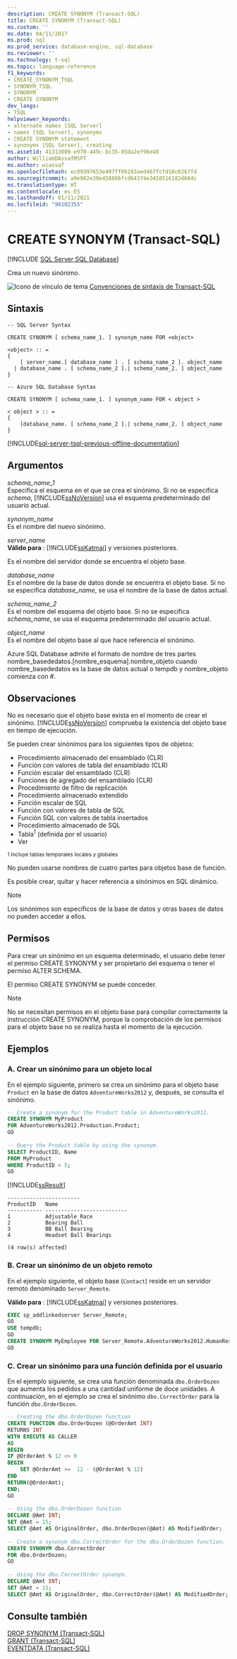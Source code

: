 ```yaml
---
description: CREATE SYNONYM (Transact-SQL)
title: CREATE SYNONYM (Transact-SQL)
ms.custom: ''
ms.date: 04/11/2017
ms.prod: sql
ms.prod_service: database-engine, sql-database
ms.reviewer: ''
ms.technology: t-sql
ms.topic: language-reference
f1_keywords:
- CREATE_SYNONYM_TSQL
- SYNONYM_TSQL
- SYNONYM
- CREATE SYNONYM
dev_langs:
- TSQL
helpviewer_keywords:
- alternate names [SQL Server]
- names [SQL Server], synonyms
- CREATE SYNONYM statement
- synonyms [SQL Server], creating
ms.assetid: 41313809-e970-449c-bc35-85da2ef96e48
author: WilliamDAssafMSFT
ms.author: wiassaf
ms.openlocfilehash: ec09397653e497ff06283aed467fcfd18c6267fd
ms.sourcegitcommit: a9e982e30e458866fcd64374e3458516182d604c
ms.translationtype: HT
ms.contentlocale: es-ES
ms.lasthandoff: 01/11/2021
ms.locfileid: "98102355"
---
```

# <a name="create-synonym-transact-sql"></a>CREATE SYNONYM (Transact-SQL)

[!INCLUDE [SQL Server SQL Database](../../includes/applies-to-version/sql-asdb.md)]

  Crea un nuevo sinónimo.  
  
 ![Icono de vínculo de tema](../../database-engine/configure-windows/media/topic-link.gif "Icono de vínculo de tema") [Convenciones de sintaxis de Transact-SQL](../../t-sql/language-elements/transact-sql-syntax-conventions-transact-sql.md)  
  
## <a name="syntax"></a>Sintaxis  
  
```syntaxsql  
-- SQL Server Syntax  
  
CREATE SYNONYM [ schema_name_1. ] synonym_name FOR <object>  
  
<object> :: =  
{  
    [ server_name.[ database_name ] . [ schema_name_2 ]. object_name   
  | database_name . [ schema_name_2 ].| schema_name_2. ] object_name  
}  
```  
  
```  
-- Azure SQL Database Syntax  
  
CREATE SYNONYM [ schema_name_1. ] synonym_name FOR < object >  
  
< object > :: =  
{  
    [database_name. [ schema_name_2 ].| schema_name_2. ] object_name  
}  
```  
  
[!INCLUDE[sql-server-tsql-previous-offline-documentation](../../includes/sql-server-tsql-previous-offline-documentation.md)]

## <a name="arguments"></a>Argumentos
 *schema_name_1*  
 Especifica el esquema en el que se crea el sinónimo. Si no se especifica *schema*, [!INCLUDE[ssNoVersion](../../includes/ssnoversion-md.md)] usa el esquema predeterminado del usuario actual.  
  
 *synonym_name*  
 Es el nombre del nuevo sinónimo.  
  
 *server_name*  
 **Válido para** : [!INCLUDE[ssKatmai](../../includes/sskatmai-md.md)] y versiones posteriores.  
  
 Es el nombre del servidor donde se encuentra el objeto base.  
  
 *database_name*  
 Es el nombre de la base de datos donde se encuentra el objeto base. Si no se especifica *database_name*, se usa el nombre de la base de datos actual.  
  
 *schema_name_2*  
 Es el nombre del esquema del objeto base. Si no se especifica *schema_name*, se usa el esquema predeterminado del usuario actual.  
  
 *object_name*  
 Es el nombre del objeto base al que hace referencia el sinónimo.  
  
 Azure SQL Database admite el formato de nombre de tres partes nombre_basededatos.[nombre_esquema].nombre_objeto cuando nombre_basededatos es la base de datos actual o tempdb y nombre_objeto comienza con #.  
  
## <a name="remarks"></a>Observaciones  
 No es necesario que el objeto base exista en el momento de crear el sinónimo. [!INCLUDE[ssNoVersion](../../includes/ssnoversion-md.md)] comprueba la existencia del objeto base en tiempo de ejecución.  
  
 Se pueden crear sinónimos para los siguientes tipos de objetos:  
  
- Procedimiento almacenado del ensamblado (CLR)
- Función con valores de tabla del ensamblado (CLR)
- Función escalar del ensamblado (CLR)
- Funciones de agregado del ensamblado (CLR)
- Procedimiento de filtro de replicación
- Procedimiento almacenado extendido
- Función escalar de SQL
- Función con valores de tabla de SQL
- Función SQL con valores de tabla insertados
- Procedimiento almacenado de SQL
- Tabla<sup>1</sup> (definida por el usuario)
- Ver

 <sup>1 Incluye tablas temporales locales y globales</sup>  
  
 No pueden usarse nombres de cuatro partes para objetos base de función.  
  
 Es posible crear, quitar y hacer referencia a sinónimos en SQL dinámico.
 
 > [!NOTE]
 > Los sinónimos son específicos de la base de datos y otras bases de datos no pueden acceder a ellos.
  
## <a name="permissions"></a>Permisos  
 Para crear un sinónimo en un esquema determinado, el usuario debe tener el permiso CREATE SYNONYM y ser propietario del esquema o tener el permiso ALTER SCHEMA.  
  
 El permiso CREATE SYNONYM se puede conceder.  
  
> [!NOTE]  
>  No se necesitan permisos en el objeto base para compilar correctamente la instrucción CREATE SYNONYM, porque la comprobación de los permisos para el objeto base no se realiza hasta el momento de la ejecución.  
  
## <a name="examples"></a>Ejemplos  
  
### <a name="a-creating-a-synonym-for-a-local-object"></a>A. Crear un sinónimo para un objeto local  
 En el ejemplo siguiente, primero se crea un sinónimo para el objeto base `Product` en la base de datos `AdventureWorks2012` y, después, se consulta el sinónimo.  
  
```sql 
-- Create a synonym for the Product table in AdventureWorks2012.  
CREATE SYNONYM MyProduct  
FOR AdventureWorks2012.Production.Product;  
GO  
  
-- Query the Product table by using the synonym.  
SELECT ProductID, Name   
FROM MyProduct  
WHERE ProductID < 5;  
GO  
```  
  
 [!INCLUDE[ssResult](../../includes/ssresult-md.md)]  
  
 ```
 ----------------------- 
 ProductID   Name 
 ----------- -------------------------- 
 1           Adjustable Race 
 2           Bearing Ball 
 3           BB Ball Bearing 
 4           Headset Ball Bearings 

 (4 row(s) affected)
``` 
  
### <a name="b-creating-a-synonym-to-remote-object"></a>B. Crear un sinónimo de un objeto remoto  
 En el ejemplo siguiente, el objeto base (`Contact`) reside en un servidor remoto denominado `Server_Remote`.  
  
**Válido para** : [!INCLUDE[ssKatmai](../../includes/sskatmai-md.md)] y versiones posteriores.  
  
```sql 
EXEC sp_addlinkedserver Server_Remote;  
GO  
USE tempdb;  
GO  
CREATE SYNONYM MyEmployee FOR Server_Remote.AdventureWorks2012.HumanResources.Employee;  
GO  
```  
  
### <a name="c-creating-a-synonym-for-a-user-defined-function"></a>C. Crear un sinónimo para una función definida por el usuario  
 En el ejemplo siguiente, se crea una función denominada `dbo.OrderDozen` que aumenta los pedidos a una cantidad uniforme de doce unidades. A continuación, en el ejemplo se crea el sinónimo `dbo.CorrectOrder` para la función `dbo.OrderDozen`.  
  
```sql  
-- Creating the dbo.OrderDozen function  
CREATE FUNCTION dbo.OrderDozen (@OrderAmt INT)  
RETURNS INT  
WITH EXECUTE AS CALLER  
AS  
BEGIN  
IF @OrderAmt % 12 <> 0  
BEGIN  
    SET @OrderAmt +=  12 - (@OrderAmt % 12)  
END  
RETURN(@OrderAmt);  
END;  
GO  
  
-- Using the dbo.OrderDozen function  
DECLARE @Amt INT;  
SET @Amt = 15;  
SELECT @Amt AS OriginalOrder, dbo.OrderDozen(@Amt) AS ModifiedOrder;  
  
-- Create a synonym dbo.CorrectOrder for the dbo.OrderDozen function.  
CREATE SYNONYM dbo.CorrectOrder  
FOR dbo.OrderDozen;  
GO  
  
-- Using the dbo.CorrectOrder synonym.  
DECLARE @Amt INT;  
SET @Amt = 15;  
SELECT @Amt AS OriginalOrder, dbo.CorrectOrder(@Amt) AS ModifiedOrder;  
```  
  
## <a name="see-also"></a>Consulte también  
 [DROP SYNONYM &#40;Transact-SQL&#41;](../../t-sql/statements/drop-synonym-transact-sql.md)   
 [GRANT &#40;Transact-SQL&#41;](../../t-sql/statements/grant-transact-sql.md)   
 [EVENTDATA &#40;Transact-SQL&#41;](../../t-sql/functions/eventdata-transact-sql.md)  
  
  
